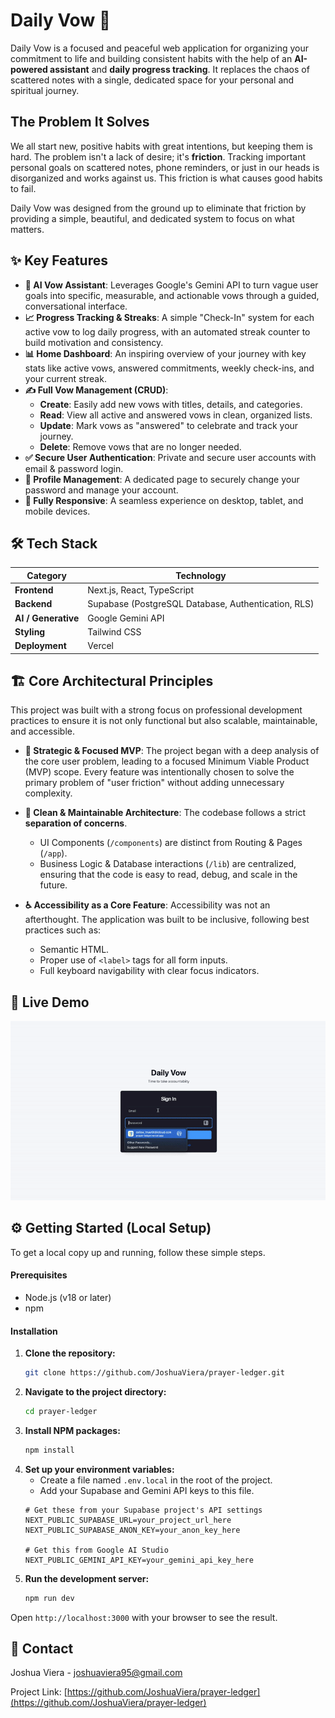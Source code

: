 # Daily Vow 🙏

Daily Vow is a focused and peaceful web application for organizing your commitment to life and building consistent habits with the help of an **AI-powered assistant** and **daily progress tracking**. It replaces the chaos of scattered notes with a single, dedicated space for your personal and spiritual journey.

## The Problem It Solves

We all start new, positive habits with great intentions, but keeping them is hard. The problem isn't a lack of desire; it's **friction**. Tracking important personal goals on scattered notes, phone reminders, or just in our heads is disorganized and works against us. This friction is what causes good habits to fail.

Daily Vow was designed from the ground up to eliminate that friction by providing a simple, beautiful, and dedicated system to focus on what matters.

## ✨ Key Features

  * **🤖 AI Vow Assistant**: Leverages Google's Gemini API to turn vague user goals into specific, measurable, and actionable vows through a guided, conversational interface.
  * **📈 Progress Tracking & Streaks**: A simple "Check-In" system for each active vow to log daily progress, with an automated streak counter to build motivation and consistency.
  * **📊 Home Dashboard**: An inspiring overview of your journey with key stats like active vows, answered commitments, weekly check-ins, and your current streak.
  * **✍️ Full Vow Management (CRUD)**:
      * **Create**: Easily add new vows with titles, details, and categories.
      * **Read**: View all active and answered vows in clean, organized lists.
      * **Update**: Mark vows as "answered" to celebrate and track your journey.
      * **Delete**: Remove vows that are no longer needed.
  * **✅ Secure User Authentication**: Private and secure user accounts with email & password login.
  * **👤 Profile Management**: A dedicated page to securely change your password and manage your account.
  * **📱 Fully Responsive**: A seamless experience on desktop, tablet, and mobile devices.

## 🛠️ Tech Stack

| Category             | Technology                                                  |
| -------------------- | ----------------------------------------------------------- |
| **Frontend** | Next.js, React, TypeScript                                  |
| **Backend** | Supabase (PostgreSQL Database, Authentication, RLS)         |
| **AI / Generative** | Google Gemini API                                           |
| **Styling** | Tailwind CSS                                                |
| **Deployment** | Vercel                                                      |

## 🏗️ Core Architectural Principles

This project was built with a strong focus on professional development practices to ensure it is not only functional but also scalable, maintainable, and accessible.

  * **🎯 Strategic & Focused MVP**: The project began with a deep analysis of the core user problem, leading to a focused Minimum Viable Product (MVP) scope. Every feature was intentionally chosen to solve the primary problem of "user friction" without adding unnecessary complexity.

  * **🧱 Clean & Maintainable Architecture**: The codebase follows a strict **separation of concerns**.

      * UI Components (`/components`) are distinct from Routing & Pages (`/app`).
      * Business Logic & Database interactions (`/lib`) are centralized, ensuring that the code is easy to read, debug, and scale in the future.

  * **♿ Accessibility as a Core Feature**: Accessibility was not an afterthought. The application was built to be inclusive, following best practices such as:

      * Semantic HTML.
      * Proper use of `<label>` tags for all form inputs.
      * Full keyboard navigability with clear focus indicators.

## 🚀 Live Demo

![Daily Vow Demo](./public/demo.gif)

## ⚙️ Getting Started (Local Setup)

To get a local copy up and running, follow these simple steps.

#### Prerequisites

  * Node.js (v18 or later)
  * npm

#### Installation

1.  **Clone the repository:**
    ```bash
    git clone https://github.com/JoshuaViera/prayer-ledger.git
    ```
2.  **Navigate to the project directory:**
    ```bash
    cd prayer-ledger
    ```
3.  **Install NPM packages:**
    ```bash
    npm install
    ```
4.  **Set up your environment variables:**
      * Create a file named `.env.local` in the root of the project.
      * Add your Supabase and Gemini API keys to this file.
    <!-- end list -->
    ```env
    # Get these from your Supabase project's API settings
    NEXT_PUBLIC_SUPABASE_URL=your_project_url_here
    NEXT_PUBLIC_SUPABASE_ANON_KEY=your_anon_key_here

    # Get this from Google AI Studio
    NEXT_PUBLIC_GEMINI_API_KEY=your_gemini_api_key_here
    ```
5.  **Run the development server:**
    ```bash
    npm run dev
    ```

Open `http://localhost:3000` with your browser to see the result.

## 👤 Contact

Joshua Viera - joshuaviera95@gmail.com

Project Link: [https://github.com/JoshuaViera/prayer-ledger](https://github.com/JoshuaViera/prayer-ledger)
